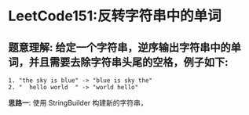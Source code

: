 # LeetCode151:反转字符串中的单词

## 题意理解: 给定一个字符串，逆序输出字符串中的单词，并且需要去除字符串头尾的空格，例子如下:
```
1. "the sky is blue" -> "blue is sky the"
2. "  hello world  " -> "world hello"
```

**思路一**: 使用 StringBuilder 构建新的字符串，